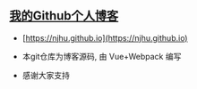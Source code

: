 
## [我的Github个人博客](https://njhu.github.io)

- [https://njhu.github.io](https://njhu.github.io)

- 本git仓库为博客源码, 由 Vue+Webpack 编写

- 感谢大家支持
